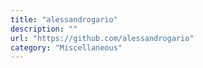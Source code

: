 ```yaml
---
title: "alessandrogario"
description: ""
url: "https://github.com/alessandrogario"
category: "Miscellaneous"
---
```

